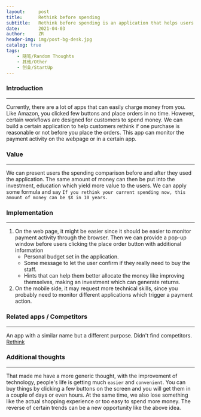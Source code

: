 ```yaml
---
layout:     post
title:      Rethink before spending
subtitle:   Rethink before spending is an application that helps users rethink before purchasing anything.
date:       2021-04-03
author:     ZR
header-img: img/post-bg-desk.jpg
catalog: true
tags:
    - 随笔/Random Thoughts
    - 其他/Other
    - 创业/StartUp 
---
```



### Introduction

---

Currently, there are a lot of apps that can easily charge money from you. Like Amazon, you clicked few buttons and place orders in no time. However, certain workflows are designed for customers to spend money. We can build a certain application to help customers rethink if one purchase is reasonable or not before you place the orders. This app can monitor the payment activity on the webpage or in a certain app.

### Value

---

We can present users the spending comparison before and after they used the application. The same amount of money can then be put into the investment, education which yield more value to the users. We can apply some formula and say `If you rethink your current spending now, this amount of money can be $X in 10 years.`  

### Implementation

---

1. On the web page, it might be easier since it should be easier to monitor payment activity through the browser. Then we can provide a pop-up window before users clicking the place order button with additional information 
    - Personal budget set in the application.
    - Some message to let the user confirm if they really need to buy the staff.
    - Hints that can help them better allocate the money like improving themselves, making an investment which can generate returns.
2. On the mobile side, it may request more technical skills, since you probably need to monitor different applications which trigger a payment action.

### Related apps / Competitors

---

An app with a similar name but a different purpose. Didn't find competitors.
[Rethink](<https://www.forbes.com/sites/igorbosilkovski/2021/12/31/meet-the-20-year-old-entrepreneur-who-created-a-massively-popular-app-to-prevent-cyberbullying/?sh=6c8239d23625>)

### Additional thoughts

---

That made me have a more generic thought, with the improvement of technology, people's life is getting much `easier` and `convenient`. You can buy things by clicking a few buttons on the screen and you will get them in a couple of days or even hours. At the same time, we also lose something like the actual shopping experience or too easy to spend more money. The reverse of certain trends can be a new opportunity like the above idea.